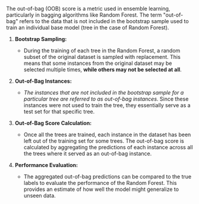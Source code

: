 The out-of-bag (OOB) score is a metric used in ensemble learning, particularly in bagging algorithms like Random Forest. The term "out-of-bag" refers to the data that is not included in the bootstrap sample used to train an individual base model (tree in the case of Random Forest).

1. **Bootstrap Sampling:**
   - During the training of each tree in the Random Forest, a random subset of the original dataset is sampled with replacement. This means that some instances from the original dataset may be selected multiple times, **while others may not be selected at all**.

2. **Out-of-Bag Instances:**
   - _The instances that are not included in the bootstrap sample for a particular tree are referred to as out-of-bag instances_. Since these instances were not used to train the tree, they essentially serve as a test set for that specific tree.

3. **Out-of-Bag Score Calculation:**
   - Once all the trees are trained, each instance in the dataset has been left out of the training set for some trees. The out-of-bag score is calculated by aggregating the predictions of each instance across all the trees where it served as an out-of-bag instance.

4. **Performance Evaluation:**
   - The aggregated out-of-bag predictions can be compared to the true labels to evaluate the performance of the Random Forest. This provides an estimate of how well the model might generalize to unseen data.